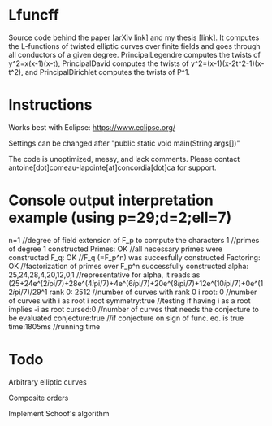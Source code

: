 # Lfuncff
Source code behind the paper [arXiv link] and my thesis [link]. It computes the L-functions of twisted elliptic curves over finite fields and goes through all conductors of a given degree. PrincipalLegendre computes the twists of y^2=x(x-1)(x-t), PrincipalDavid computes the twists of y^2=(x-1)(x-2t^2-1)(x-t^2), and PrincipalDirichlet computes the twists of P^1.

# Instructions
Works best with Eclipse: https://www.eclipse.org/

Settings can be changed after "public static void main(String args[])"

The code is unoptimized, messy, and lack comments. Please contact antoine[dot]comeau-lapointe[at]concordia[dot]ca for support.

# Console output interpretation example (using p=29;d=2;ell=7)
n=1                              //degree of field extension of F_p to compute the characters
1                                //primes of degree 1 constructed
Primes: OK                       //all necessary primes were constructed
F_q: OK                          //F_q (=F_p^n) was succesfully constructed
Factoring: OK                    //factorization of primes over F_p^n successfully constructed
alpha: 25,24,28,4,20,12,0,1      //representative for alpha, it reads as (25+24e^(2*i*pi/7)+28e^(4*i*pi/7)+4e^(6*i*pi/7)+20e^(8*i*pi/7)+12e^(10*i*pi/7)+0e^(12*i*pi/7)/29^1
rank 0: 2512                     //number of curves with rank 0
i root: 0                        //number of curves with i as root
i root symmetry:true             //testing if having i as a root implies -i as root
cursed:0                         //number of curves that needs the conjecture to be evaluated
conjecture:true                  //if conjecture on sign of func. eq. is true
time:1805ms                      //running time

# Todo
Arbitrary elliptic curves

Composite orders

Implement Schoof's algorithm
